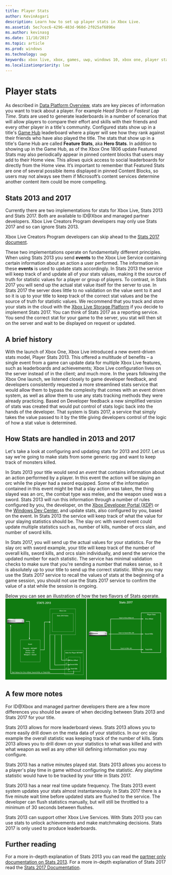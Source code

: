 ```yaml
---
title: Player Stats
author: KevinAsgari
description: Learn how to set up player stats in Xbox Live.
ms.assetid: 5ec7cec6-4296-483d-960d-2f025af6896e
ms.author: kevinasg
ms.date: 11/10/2017
ms.topic: article
ms.prod: windows
ms.technology: uwp
keywords: xbox live, xbox, games, uwp, windows 10, xbox one, player stats, leaderboards
ms.localizationpriority: low
---
```

# Player stats

As described in [Data Platform Overview](../data-platform/data-platform.md), stats are key pieces of information you want to track about a player. For example *Head Shots* or *Fastest Lap Time*. Stats are used to generate leaderboards in a number of scenarios that will allow players to compare their effort and skills with their friends and every other player in a title's community. Configured stats show up in a title's [Game Hub](../data-platform/designing-xbox-live-experiences.md) leaderboard where a player will see how they rank against their friends who have also played the title. The stats that show up in a title's Game Hub are called **Feature Stats**, aka **Hero Stats**. In addition to showing up in the Game Hub, as of the Xbox One 1806 update Featured Stats may also periodically appear in pinned content blocks that users may add to their Home view. This allows quick access to social leaderboards for directly from the Home view. It’s important to remember that Featured Stats are one of several possible items displayed in pinned Content Blocks, so users may not always see them if Microsoft’s content services determine another content item could be more compelling.

## Stats 2013 and 2017

Currently there are two implementations for stats for Xbox Live, Stats 2013 and Stats 2017. Both are available to ID@Xbox and managed partner developers. Xbox Live Creators Program developers may only use Stats 2017 and so can ignore Stats 2013.

Xbox Live Creators Program developers can skip ahead to the [Stats 2017 document](stats2017.md).

These two implementations operate on fundamentally different principles. When using Stats 2013 you send **events** to the Xbox Live Service containing certain information about an action a user performed. The information in these **events** is used to update stats accordingly. In Stats 2013 the service will keep track of and update all of your stats values, making it the source of truth for statistic values for a player or group of players. To contrast, in Stats 2017 you will send up the actual stat value itself for the server to use. In Stats 2017 the server does little to no validation on the value sent to it and so it is up to your title to keep track of the correct stat values and be the source of truth for statistic values. We recommend that you track and store your stats in the cloud with the [Xbox Live Storage Platform](../storage-platform/storage-platform.md) if you decide to implement Stats 2017. You can think of Stats 2017 as a reporting service. You send the correct stat for your game to the server, you stat will then sit on the server and wait to be displayed on request or updated.

## A brief history

With the launch of Xbox One, Xbox Live introduced a new event-driven stats model, Player Stats 2013. This offered a multitude of benefits – a single event from a game can update data for multiple Xbox Live features, such as leaderboards and achievements; Xbox Live configuration lives on the server instead of in the client; and much more. In the years following the Xbox One launch, we listened closely to game developer feedback, and developers consistently requested a more streamlined stats service that would allow them to bypass the complexity that comes with an event driven system, as well as allow them to use any stats tracking methods they were already practicing. Based on Developer feedback a new simplified version of stats was created that would put control of stats logic back into the hands of the developer. That system is Stats 2017, a service that simply takes the value passed to it by the title giving developers control of the logic of how a stat value is determined.

## How Stats are handled in 2013 and 2017

Let's take a look at configuring and updating stats for 2013 and 2017. Let us say we're going to make stats from some generic rpg and want to keep track of monsters killed.

In Stats 2013 your title would send an *event* that contains information about an action performed by a player. In this event the action will be slaying an orc while the player had a sword equipped. Some of the information contained in this event might be that a slay action was taken, the thing slayed was an orc, the combat type was melee, and the weapon used was a sword. Stats 2013 will run this information through a number of rules configured by you, the developer, on the [Xbox Developer Portal (XDP)](https://xdp.xboxlive.com/User/Contact/MyAccess?selectedMenu=devaccounts) or the [Windows Dev Center](https://developer.microsoft.com/en-us/windows), and update stats, also configured by you, based on the event. In Stats 2013 the service will keep track of what the value for your slaying statistics should be. The slay orc with sword event could update multiple statistics such as, number of kills, number of orcs slain, and number of sword kills.

In Stats 2017, you will send up the actual values for your statistics. For the slay orc with sword example, your title will keep track of the number of overall kills, sword kills, and orcs slain individually, and send the service the updated number for each statistic. The service has minimal validation checks to make sure that you're sending a number that makes sense, so it is absolutely up to your title to send up the correct statistic. While you may use the Stats 2017 service to recall the values of stats at the beginning of a game session, you should not use the Stats 2017 service to confirm the value of a stat while the session is ongoing.

Below you can see an illustration of how the two flavors of Stats operate.
![Stats Difference Illustration](../images/stats/Stats2013-7DiagramColored.jpg)

## A few more notes

For ID@Xbox and managed partner developers there are a few more differences you should be aware of when deciding between Stats 2013 and Stats 2017 for your title.

Stats 2013 allows for more leaderboard views.
Stats 2013 allows you to more easily drill down on the meta data of your statistics. In our orc slay example the overall statistic was keeping track of the number of kills. Stats 2013 allows you to drill down on your statistics to what was killed and with what weapon as well as any other kill defining information you may configure.

Stats 2013 has a native minutes played stat.
Stats 2013 allows you access to a player's play time in game without configuring the statistic. Any playtime statistic would have to be tracked by your title in Stats 2017.

Stats 2013 has a near real time update frequency.
The Stats 2013 event system updates your stats almost instantaneously. In Stats 2017 there is a five minute wait time before updated stats are flushed to the service. The developer can flush statistics manually, but will still be throttled to a minimum of 30 seconds between flushes.

Stats 2013 can support other Xbox Live Services.
With Stats 2013 you can use stats to unlock achievements and make matchmaking decisions. Stats 2017 is only used to produce leaderboards.

## Further reading

For a more in-depth explanation of Stats 2013 you can read the  [partner only documentation on Stats 2013](https://developer.microsoft.com/en-us/games/xbox/docs/xboxlive/xbox-live-partners/event-driven-data-platform/user-stats).
For a more in-depth explanation of Stats 2017 read the [Stats 2017 Documentation](stats2017.md).